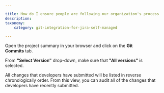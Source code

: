 ```yaml
---

title: How do I ensure people are following our organization's process for source code?
description:
taxonomy:
    category: git-integration-for-jira-self-managed

---
```

Open the project summary in your browser and click on the **Git Commits** tab.

From **"Select Version"** drop-down, make sure that **"All versions"** is selected.

All changes that developers have submitted will be listed in reverse chronologically order. From this view, you can audit all of the changes that developers have recently submitted.

